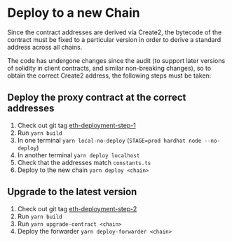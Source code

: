 # Deploy to a new Chain

Since the contract addresses are derived via Create2, the bytecode of the contract
must be fixed to a particular version in order to derive a standard address across all chains.

The code has undergone changes since the audit (to support later versions of solidity in client contracts,
and similar non-breaking changes), so to obtain the correct Create2 address, the following steps must be taken:

## Deploy the proxy contract at the correct addresses

1. Check out git tag [eth-deployment-step-1](https://github.com/identity-com/on-chain-identity-gateway/releases/tag/eth-deployment-step-1)
2. Run `yarn build`
3. In one terminal `yarn local-no-deploy` (`STAGE=prod hardhat node --no-deploy`)
4. In another terminal `yarn deploy localhost`
5. Check that the addresses match `constants.ts`
6. Deploy to the new chain `yarn deploy <chain>`

## Upgrade to the latest version

1. Check out git tag [eth-deployment-step-2](https://github.com/identity-com/on-chain-identity-gateway/releases/tag/eth-deployment-step-2)
2. Run `yarn build`
3. Run `yarn upgrade-contract <chain>`
4. Deploy the forwarder `yarn deploy-forwarder <chain>`